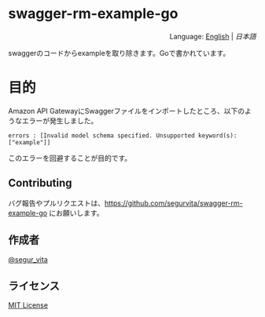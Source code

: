 # swagger-rm-example-go
<div style="text-align:right">Language: <a href="README.md">English</a> | <i>日本語</i></div>

swaggerのコードからexampleを取り除きます。Goで書かれています。



# 目的

Amazon API GatewayにSwaggerファイルをインポートしたところ、以下のようなエラーが発生しました。

```
errors : [Invalid model schema specified. Unsupported keyword(s): ["example"]]
```

このエラーを回避することが目的です。



## Contributing

バグ報告やプルリクエストは、https://github.com/segurvita/swagger-rm-example-go にお願いします。



## 作成者

[@segur_vita](https://twitter.com/segur_vita)



## ライセンス

[MIT License](https://opensource.org/licenses/MIT)


